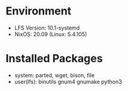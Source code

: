 # Environment

- LFS Version: 10.1-systemd
- NixOS: 20.09 (Linux: 5.4.105)

# Installed Packages

- system: parted, wget, bison, file
- user(lfs): binutils gnum4 gnumake python3

